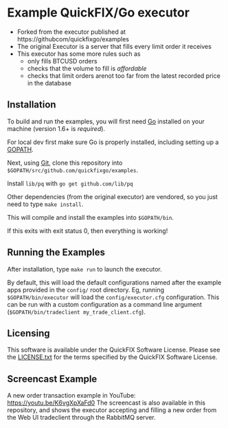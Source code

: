 Example QuickFIX/Go executor
============================

* Forked from the executor published at https://githubcom/quickfixgo/examples
* The original Executor is a server that fills every limit order it receives
* This executor has some more rules such as
  * only fills BTCUSD orders
  * checks that the volume to fill is *affordable*
  * checks that limit orders arenot too far from the latest recorded price in the database


Installation
------------

To build and run the examples, you will first need [Go](http://www.golang.org) installed on your machine (version 1.6+ is *required*).

For local dev first make sure Go is properly installed, including setting up a [GOPATH](http://golang.org/doc/code.html#GOPATH).

Next, using [Git](https://git-scm.com/), clone this repository into `$GOPATH/src/github.com/quickfixgo/examples`.

Install `lib/pq` with `go get github.com/lib/pq`

Other dependencies (from the original executor) are vendored, so you just need to type `make install`.

This will compile and install the examples into `$GOPATH/bin`.

If this exits with exit status 0, then everything is working!


Running the Examples
--------------------

After installation, type `make run` to launch the executor.

By default, this will load the default configurations named after the example apps provided in the `config/` root directory.   Eg, running `$GOPATH/bin/executor` will load the `config/executor.cfg` configuration. This can be run with a custom configuration as a command line argument (`$GOPATH/bin/tradeclient my_trade_client.cfg`).

Licensing
---------

This software is available under the QuickFIX Software License. Please see the [LICENSE.txt](https://github.com/quickfixgo/examples/blob/master/LICENSE.txt) for the terms specified by the QuickFIX Software License.

Screencast Example
------------------

A new order transaction example in YouTube: https://youtu.be/K6vgXpXaFd0
The screencast is also available in this repository, and shows the executor accepting and filling a new order from the Web UI tradeclient through the RabbitMQ server.
